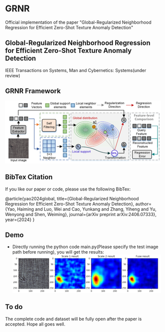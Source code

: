 # GRNR
Official implementation of the paper "Global-Regularized Neighborhood Regression for Efficient Zero-Shot Texture Anomaly Detection"
## Global-Regularized Neighborhood Regression for Efficient Zero-Shot Texture Anomaly Detection
IEEE Transactions on Systems, Man and Cybernetics: Systems(under review)
## GRNR Framework
![GRNR](GRNR.png)
## BibTex Citation
If you like our paper or code, please use the following BibTex:

@article{yao2024global,
  title={Global-Regularized Neighborhood Regression for Efficient Zero-Shot Texture Anomaly Detection},
  author={Yao, Haiming and Luo, Wei and Cao, Yunkang and Zhang, Yiheng and Yu, Wenyong and Shen, Weiming},
  journal={arXiv preprint arXiv:2406.07333},
  year={2024}
}

## Demo
- Directly running the python code main.py(Please specify the test image path before running), you will get the results:
![demo](demo.png)

## To do
The complete code and dataset will be fully open after the paper is accepted. Hope all goes well.
